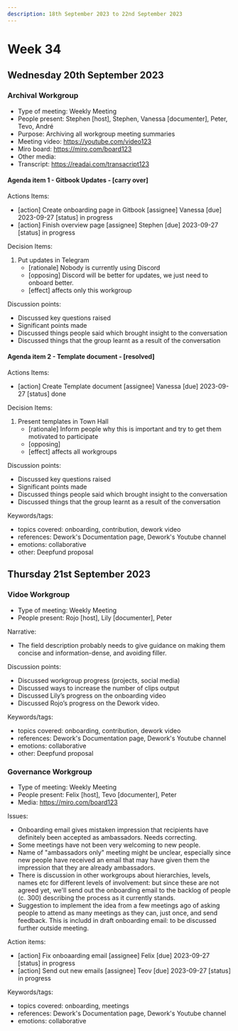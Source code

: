 ```yaml
---
description: 18th September 2023 to 22nd September 2023
---
```


# Week 34

## Wednesday 20th September 2023

### Archival Workgroup

 - Type of meeting: Weekly Meeting
 - People present: Stephen [host], Stephen, Vanessa [documenter], Peter, Tevo, André
 - Purpose: Archiving all workgroup meeting summaries 
 - Meeting video: https://youtube.com/video123
 - Miro board: https://miro.com/board123
 - Other media: 
 - Transcript: https://readai.com/transacript123

#### Agenda item 1 - Gitbook Updates - [carry over]

Actions Items: 
 - [action] Create onboarding page in Gitbook [assignee] Vanessa [due] 2023-09-27 [status] in progress
 - [action] Finish overview page [assignee] Stephen [due] 2023-09-27 [status] in progress

Decision Items:
1. Put updates in Telegram
    - [rationale] Nobody is currently using Discord
    - [opposing] Discord will be better for updates, we just need to onboard better.
    - [effect] affects only this workgroup

Discussion points: 
 - Discussed key questions raised 
 - Significant points made
 - Discussed things people said which brought insight to the conversation
 - Discussed things that the group learnt as a result of the conversation

#### Agenda item 2 - Template document - [resolved]

Actions Items: 
 - [action] Create Template document [assignee] Vanessa [due] 2023-09-27 [status] done

Decision Items:
1. Present templates in Town Hall
    - [rationale] Inform people why this is important and try to get them motivated to participate
    - [opposing]
    - [effect] affects all workgroups

Discussion points: 
 - Discussed key questions raised 
 - Significant points made
 - Discussed things people said which brought insight to the conversation
 - Discussed things that the group learnt as a result of the conversation

Keywords/tags:
 - topics covered: onboarding, contribution, dework video
 - references: Dework's Documentation page, Dework's Youtube channel
 - emotions: collaborative
 - other: Deepfund proposal

## Thursday 21st September 2023

### Vidoe Workgroup

 - Type of meeting: Weekly Meeting
 - People present: Rojo [host], Lily [documenter], Peter

Narrative:
 - The field description probably needs to give guidance on making them concise and information-dense, and avoiding filler.

Discussion points: 
 - Discussed workgroup progress (projects, social media) 
 - Discussed ways to increase the number of clips output
 - Discussed Lily’s progress on the onboarding video
 - Discussed Rojo’s progress on the Dework video.

Keywords/tags:
 - topics covered: onboarding, contribution, dework video
 - references: Dework's Documentation page, Dework's Youtube channel
 - emotions: collaborative
 - other: Deepfund proposal

### Governance Workgroup

 - Type of meeting: Weekly Meeting
 - People present: Felix [host], Tevo [documenter], Peter
 - Media: https://miro.com/board123

Issues: 
 - Onboarding email gives mistaken impression that recipients have definitely been accepted as ambassadors. Needs correcting.
 - Some meetings have not been very welcoming to new people.
 - Name of "ambassadors only" meeting might be unclear, especially since new people have received an email that may have given them the impression that they are already ambassadors.
 - There is discussion in other workgroups about hierarchies, levels, names etc for different levels of involvement: but since these are not agreed yet, we'll send out the onboarding email to the backlog of people (c. 300) describing the process as it currently stands.
 - Suggestion to implement the idea from a few meetings ago of asking people to attend as many meetings as they can, just once, and send feedback. This is includd in draft onboarding email: to be discussed further outside meeting.

Action items: 
 - [action] Fix onboaarding email [assignee] Felix [due] 2023-09-27 [status] in progress
 - [action] Send out new emails [assignee] Teov [due] 2023-09-27 [status] in progress

Keywords/tags:
 - topics covered: onboarding, meetings
 - references: Dework's Documentation page, Dework's Youtube channel
 - emotions: collaborative
